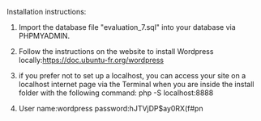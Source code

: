 Installation instructions:
1. Import the database file "evaluation_7.sql" into your database via PHPMYADMIN.
2. Follow the instructions on the website to install Wordpress locally:https://doc.ubuntu-fr.org/wordpress
3. if you prefer not to set up a localhost, you can access your site on a localhost internet page via the Terminal when you are inside the install folder with the following command: php -S localhost:8888

4. User name:wordpress
password:hJTVjDP$ay0RX(f#pn
